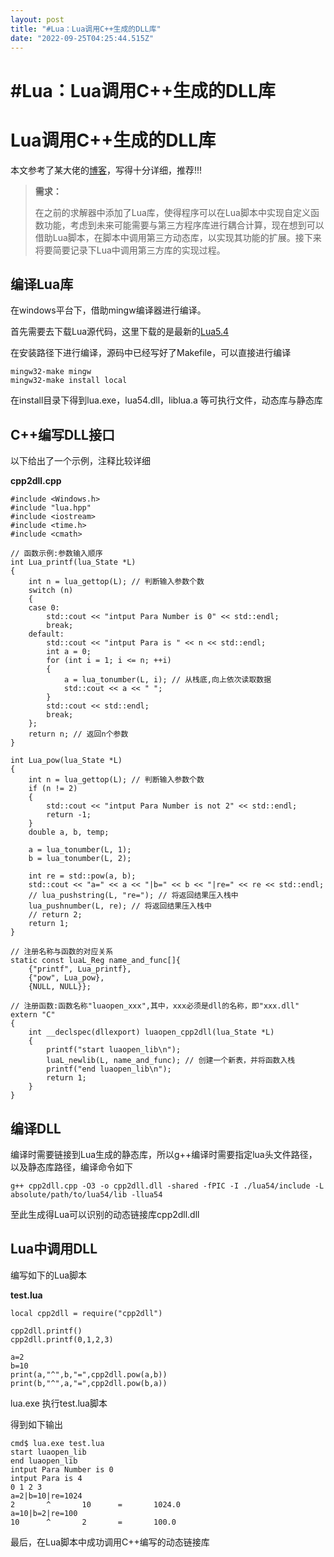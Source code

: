 ```yaml
---
layout: post
title: "#Lua：Lua调用C++生成的DLL库"
date: "2022-09-25T04:25:44.515Z"
---
```

#Lua：Lua调用C++生成的DLL库
====================

Lua调用C++生成的DLL库
===============

本文参考了某大佬的[博客](https://www.cnblogs.com/sevenyuan/p/4511808.html)，写得十分详细，推荐!!!

> **需求：**
> 
> 在之前的求解器中添加了Lua库，使得程序可以在Lua脚本中实现自定义函数功能，考虑到未来可能需要与第三方程序库进行耦合计算，现在想到可以借助Lua脚本，在脚本中调用第三方动态库，以实现其功能的扩展。接下来将要简要记录下Lua中调用第三方库的实现过程。

编译Lua库
------

在windows平台下，借助mingw编译器进行编译。

首先需要去下载Lua源代码，这里下载的是最新的[Lua5.4](http://www.lua.org/download.html)

在安装路径下进行编译，源码中已经写好了Makefile，可以直接进行编译

    mingw32-make mingw
    mingw32-make install local
    

在install目录下得到lua.exe，lua54.dll，liblua.a 等可执行文件，动态库与静态库

C++编写DLL接口
----------

以下给出了一个示例，注释比较详细

**cpp2dll.cpp**

    #include <Windows.h>
    #include "lua.hpp"
    #include <iostream>
    #include <time.h>
    #include <cmath>
    
    // 函数示例:参数输入顺序
    int Lua_printf(lua_State *L)
    {
        int n = lua_gettop(L); // 判断输入参数个数
        switch (n)
        {
        case 0:
            std::cout << "intput Para Number is 0" << std::endl;
            break;
        default:
            std::cout << "intput Para is " << n << std::endl;
            int a = 0;
            for (int i = 1; i <= n; ++i)
            {
                a = lua_tonumber(L, i); // 从栈底,向上依次读取数据
                std::cout << a << " ";
            }
            std::cout << std::endl;
            break;
        };
        return n; // 返回n个参数
    }
    
    int Lua_pow(lua_State *L)
    {
        int n = lua_gettop(L); // 判断输入参数个数
        if (n != 2)
        {
            std::cout << "intput Para Number is not 2" << std::endl;
            return -1;
        }
        double a, b, temp;
    
        a = lua_tonumber(L, 1);
        b = lua_tonumber(L, 2);
    
        int re = std::pow(a, b);
        std::cout << "a=" << a << "|b=" << b << "|re=" << re << std::endl;
        // lua_pushstring(L, "re="); // 将返回结果压入栈中
        lua_pushnumber(L, re); // 将返回结果压入栈中
        // return 2;
        return 1;
    }
    
    // 注册名称与函数的对应关系
    static const luaL_Reg name_and_func[]{
        {"printf", Lua_printf},
        {"pow", Lua_pow},
        {NULL, NULL}};
    
    // 注册函数:函数名称"luaopen_xxx",其中，xxx必须是dll的名称，即"xxx.dll"
    extern "C"
    {
        int __declspec(dllexport) luaopen_cpp2dll(lua_State *L)
        {
            printf("start luaopen_lib\n");
            luaL_newlib(L, name_and_func); // 创建一个新表，并将函数入栈
            printf("end luaopen_lib\n");
            return 1;
        }
    }
    

编译DLL
-----

编译时需要链接到Lua生成的静态库，所以g++编译时需要指定lua头文件路径，以及静态库路径，编译命令如下

    g++ cpp2dll.cpp -O3 -o cpp2dll.dll -shared -fPIC -I ./lua54/include -L absolute/path/to/lua54/lib -llua54
    

至此生成得Lua可以识别的动态链接库cpp2dll.dll

Lua中调用DLL
---------

编写如下的Lua脚本

**test.lua**

    local cpp2dll = require("cpp2dll")
    
    cpp2dll.printf()
    cpp2dll.printf(0,1,2,3)
    
    a=2
    b=10
    print(a,"^",b,"=",cpp2dll.pow(a,b))
    print(b,"^",a,"=",cpp2dll.pow(b,a))
    

lua.exe 执行test.lua脚本

得到如下输出

    cmd$ lua.exe test.lua
    start luaopen_lib
    end luaopen_lib
    intput Para Number is 0
    intput Para is 4
    0 1 2 3
    a=2|b=10|re=1024
    2       ^       10      =       1024.0
    a=10|b=2|re=100
    10      ^       2       =       100.0
    

最后，在Lua脚本中成功调用C++编写的动态链接库